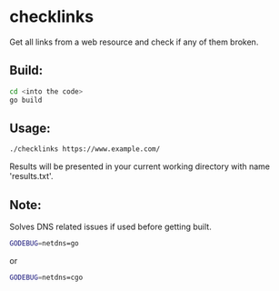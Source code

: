 # checklinks

Get all links from a web resource and check if any of them broken.

## Build:
```bash
cd <into the code>
go build
```

## Usage:
```bash
./checklinks https://www.example.com/
```

Results will be presented in your current working directory with name 'results.txt'.

## Note:

Solves DNS related issues if used before getting built.

```bash
GODEBUG=netdns=go
```

or 

```bash
GODEBUG=netdns=cgo
```


